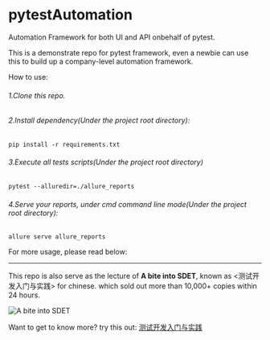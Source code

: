 # pytestAutomation

Automation Framework for both UI and API onbehalf of pytest.


This is a demonstrate repo for pytest framework, even a newbie can use this to build up a company-level automation framework.

How to use:

###### 1.Clone this repo.
###### 2.Install dependency(Under the project root directory):
```
pip install -r requirements.txt
```
###### 3.Execute all tests scripts(Under the project root directory)
```
pytest --alluredir=./allure_reports
```
###### 4.Serve your reports, under cmd command line mode(Under the project root directory):
```
allure serve allure_reports
```

For more usage, please read below:

---
This repo is also serve as the  lecture of **A bite into SDET**, known as <测试开发入门与实践> for chinese. which sold out more than 10,000+ copies within 24 hours.


![A bite into SDET](https://helloqa.com/2020/09/10/%E6%B5%8B%E8%AF%95%E6%84%9F%E6%82%9F/%E6%B5%8B%E8%AF%95%E5%BC%80%E5%8F%91%E5%85%A5%E9%97%A8%E4%B8%8E%E5%AE%9E%E8%B7%B5%EF%BC%8C%E4%BD%A0%E5%80%BC%E5%BE%97%E6%8B%A5%E6%9C%89/2.jpg)

Want to get to know more? try this out: [测试开发入门与实践](https://helloqa.com/2020/09/10/%E6%B5%8B%E8%AF%95%E6%84%9F%E6%82%9F/%E6%B5%8B%E8%AF%95%E5%BC%80%E5%8F%91%E5%85%A5%E9%97%A8%E4%B8%8E%E5%AE%9E%E8%B7%B5%EF%BC%8C%E4%BD%A0%E5%80%BC%E5%BE%97%E6%8B%A5%E6%9C%89/)